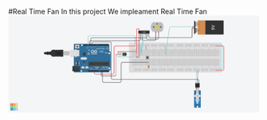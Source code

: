 #Real Time Fan
In this project We impleament Real Time Fan
![](https://github.com/alireza00bin/Embedded_System/blob/main/Fan/FAN.png)
